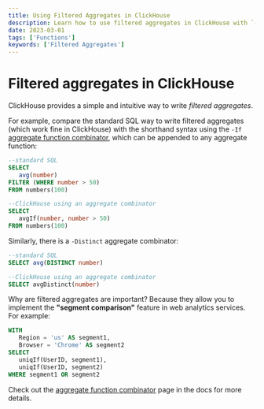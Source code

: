 ```yaml
---
title: Using Filtered Aggregates in ClickHouse
description: Learn how to use filtered aggregates in ClickHouse with `-If` and `-Distinct` aggregate combinators to simplify query syntax and enhance analytics.
date: 2023-03-01
tags: ['Functions']
keywords: ['Filtered Aggregates']
---
```


# Filtered aggregates in ClickHouse

ClickHouse provides a simple and intuitive way to write _filtered aggregates_.

<!-- truncate -->

 For example, compare the standard SQL way to write filtered aggregates (which work fine in ClickHouse) with the shorthand syntax using the `-If` [aggregate function combinator](https://clickhouse.com/docs/en/sql-reference/aggregate-functions/combinators/), which can be appended to any aggregate function:

```sql
--standard SQL
SELECT
   avg(number)
FILTER (WHERE number > 50)
FROM numbers(100)

--ClickHouse using an aggregate combinator
SELECT
   avgIf(number, number > 50)
FROM numbers(100)
```

Similarly, there is a `-Distinct` aggregate combinator:

```sql
--standard SQL
SELECT avg(DISTINCT number)

--ClickHouse using an aggregate combinator
SELECT avgDistinct(number)
```

Why are filtered aggregates are important? Because they allow you to implement the **"segment comparison"** feature in web analytics services.
For example:

```sql
WITH
   Region = 'us' AS segment1,
   Browser = 'Chrome' AS segment2
SELECT
   uniqIf(UserID, segment1),
   uniqIf(UserID, segment2)
WHERE segment1 OR segment2
```

Check out the [aggregate function combinator](https://clickhouse.com/docs/en/sql-reference/aggregate-functions/combinators/) page in the docs
for more details.
